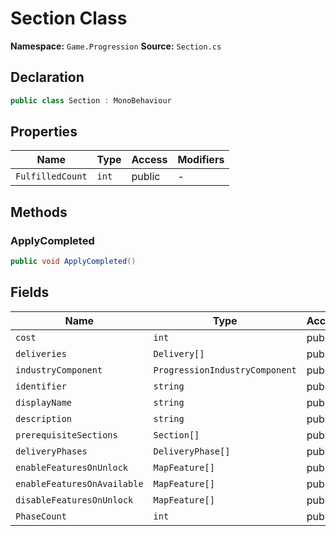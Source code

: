 # Section Class

**Namespace:** `Game.Progression`
**Source:** `Section.cs`

## Declaration

```csharp
public class Section : MonoBehaviour
```

## Properties

| Name | Type | Access | Modifiers |
|------|------|--------|-----------|
| `FulfilledCount` | `int` | public | - |

## Methods

### ApplyCompleted

```csharp
public void ApplyCompleted()
```

## Fields

| Name | Type | Access | Modifiers |
|------|------|--------|-----------|
| `cost` | `int` | public | - |
| `deliveries` | `Delivery[]` | public | - |
| `industryComponent` | `ProgressionIndustryComponent` | public | - |
| `identifier` | `string` | public | - |
| `displayName` | `string` | public | - |
| `description` | `string` | public | - |
| `prerequisiteSections` | `Section[]` | public | - |
| `deliveryPhases` | `DeliveryPhase[]` | public | - |
| `enableFeaturesOnUnlock` | `MapFeature[]` | public | - |
| `enableFeaturesOnAvailable` | `MapFeature[]` | public | - |
| `disableFeaturesOnUnlock` | `MapFeature[]` | public | - |
| `PhaseCount` | `int` | public | - |

